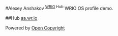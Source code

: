 #Alexey Anshakov <sup>[WRIO](https://wr.io) Hub</sup>
WRIO OS profile demo.

##Hub
[aa.wr.io](http://aa.wr.io)

Powered by [Open Copyright](http://opencopyright.webrunes.com)
